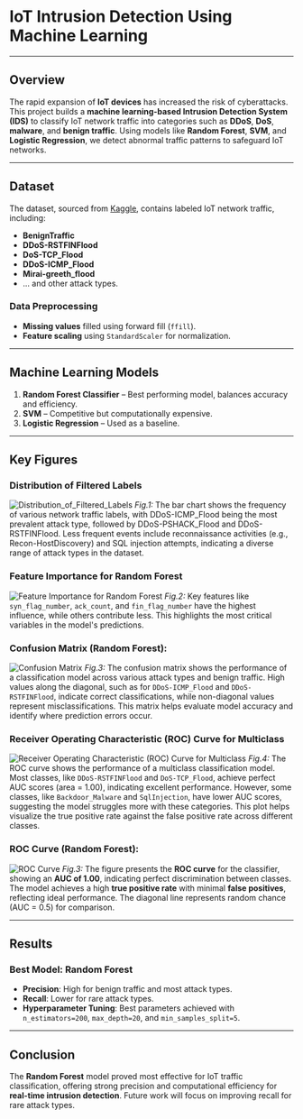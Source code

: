 # IoT Intrusion Detection Using Machine Learning

---
## Overview

The rapid expansion of **IoT devices** has increased the risk of cyberattacks. This project builds a **machine learning-based Intrusion Detection System (IDS)** to classify IoT network traffic into categories such as **DDoS**, **DoS**, **malware**, and **benign traffic**. Using models like **Random Forest**, **SVM**, and **Logistic Regression**, we detect abnormal traffic patterns to safeguard IoT networks.

---

## Dataset

The dataset, sourced from [Kaggle](https://www.kaggle.com/datasets/madhavmalhotra/unb-cic-iot-dataset), contains labeled IoT network traffic, including:

- **BenignTraffic**
- **DDoS-RSTFINFlood**
- **DoS-TCP_Flood**
- **DDoS-ICMP_Flood**
- **Mirai-greeth_flood**
- ... and other attack types.

### Data Preprocessing

- **Missing values** filled using forward fill (`ffill`).
- **Feature scaling** using `StandardScaler` for normalization.

---
## Machine Learning Models

1. **Random Forest Classifier** – Best performing model, balances accuracy and efficiency.
2. **SVM** – Competitive but computationally expensive.
3. **Logistic Regression** – Used as a baseline.

---

## Key Figures

### Distribution of Filtered Labels
![Distribution_of_Filtered_Labels](https://github.com/user-attachments/assets/637eae6e-7207-4c66-b272-7a052baf3664)
*Fig.1:* The bar chart shows the frequency of various network traffic labels, with DDoS-ICMP_Flood being the most prevalent attack type, followed by DDoS-PSHACK_Flood and DDoS-RSTFINFlood. Less frequent events include reconnaissance activities (e.g., Recon-HostDiscovery) and SQL injection attempts, indicating a diverse range of attack types in the dataset.

### Feature Importance for Random Forest
![Feature Importance for Random Forest](https://github.com/user-attachments/assets/c01cfa94-840d-43a8-a5d8-ed46e617d353)
*Fig.2:* Key features like `syn_flag_number`, `ack_count`, and `fin_flag_number` have the highest influence, while others contribute less. This highlights the most critical variables in the model's predictions.

### Confusion Matrix (Random Forest):
![Confusion Matrix](https://github.com/user-attachments/assets/4f1fd862-453a-4aae-bb91-09d52cfc251e)
*Fig.3:* The confusion matrix shows the performance of a classification model across various attack types and benign traffic. High values along the diagonal, such as for `DDoS-ICMP_Flood` and `DDoS-RSTFINFlood`, indicate correct classifications, while non-diagonal values represent misclassifications. This matrix helps evaluate model accuracy and identify where prediction errors occur.

### Receiver Operating Characteristic (ROC) Curve for Multiclass
![Receiver Operating Characteristic (ROC) Curve for Multiclass](https://github.com/user-attachments/assets/9164904f-ced2-4e87-a7ce-ef97652d1914)
*Fig.4:* The ROC curve shows the performance of a multiclass classification model. Most classes, like `DDoS-RSTFINFlood` and `DoS-TCP_Flood`, achieve perfect AUC scores (area = 1.00), indicating excellent performance. However, some classes, like `Backdoor_Malware` and `SqlInjection`, have lower AUC scores, suggesting the model struggles more with these categories. This plot helps visualize the true positive rate against the false positive rate across different classes.

### ROC Curve (Random Forest):
![ROC Curve](https://github.com/user-attachments/assets/9d80bef9-ed72-4bc4-82bc-8946574997ce)
*Fig.3:* The figure presents the **ROC curve** for the classifier, showing an **AUC of 1.00**, indicating perfect discrimination between classes. The model achieves a high **true positive rate** with minimal **false positives**, reflecting ideal performance. The diagonal line represents random chance (AUC = 0.5) for comparison.

---

## Results

### Best Model: **Random Forest**
- **Precision**: High for benign traffic and most attack types.
- **Recall**: Lower for rare attack types.
- **Hyperparameter Tuning**: Best parameters achieved with `n_estimators=200`, `max_depth=20`, and `min_samples_split=5`.

---

## Conclusion

The **Random Forest** model proved most effective for IoT traffic classification, offering strong precision and computational efficiency for **real-time intrusion detection**. Future work will focus on improving recall for rare attack types.

